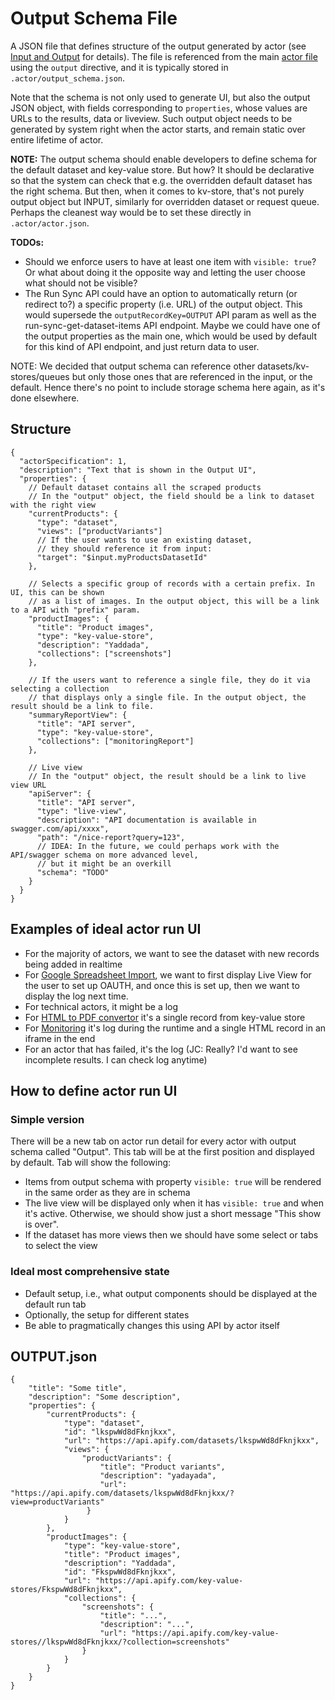 # Output Schema File

A JSON file that defines structure of the output generated by
actor (see [Input and Output](../README.md#input-and-output) for details).
The file is referenced from the main [actor file](ACTOR.md) using the `output` directive,
and it is typically stored in `.actor/output_schema.json`.

Note that the schema is not only used to generate UI, but also the output JSON object,
with fields corresponding to `properties`, whose values are URLs to the results, data or liveview.
Such output object needs to be generated by system right when the actor starts,
and remain static over entire lifetime of actor.

**NOTE:** The output schema should enable developers to define schema for the
default dataset and key-value store. But how? It should be declarative
so that the system can check that e.g. the overridden default dataset
has the right schema. But then, when it comes to kv-store, that's not purely
output object but INPUT, similarly for overridden dataset or request queue.
Perhaps the cleanest way would be to set these directly in `.actor/actor.json`.

**TODOs:**
- Should we enforce users to have at least one item with `visible: true`?  
  Or what about doing it the opposite
  way and letting the user choose what should not be visible?
- The Run Sync API could have an option to automatically return (or redirect to?)
  a specific property (i.e. URL) of the output object.
  This would supersede the `outputRecordKey=OUTPUT` API param as well as
  the run-sync-get-dataset-items API endpoint.
  Maybe we could have one of the output properties as the main one,
  which would be used by default for this kind of API endpoint, and just return
  data to user.

NOTE: We decided that output schema can reference other datasets/kv-stores/queues
but only those ones that are referenced in the input, or the default. Hence
there's no point to include storage schema here again, as it's done elsewhere.

## Structure

```jsonc
{
  "actorSpecification": 1,
  "description": "Text that is shown in the Output UI",
  "properties": {
    // Default dataset contains all the scraped products
    // In the "output" object, the field should be a link to dataset with the right view
    "currentProducts": {
      "type": "dataset",
      "views": ["productVariants"]
      // If the user wants to use an existing dataset,
      // they should reference it from input:
      "target": "$input.myProductsDatasetId"
    },

    // Selects a specific group of records with a certain prefix. In UI, this can be shown
    // as a list of images. In the output object, this will be a link to a API with "prefix" param.
    "productImages": {
      "title": "Product images",
      "type": "key-value-store",
      "description": "Yaddada",
      "collections": ["screenshots"]
    },
    
    // If the users want to reference a single file, they do it via selecting a collection
    // that displays only a single file. In the output object, the result should be a link to file.
    "summaryReportView": {
      "title": "API server",
      "type": "key-value-store",
      "collections": ["monitoringReport"]
    },

    // Live view
    // In the "output" object, the result should be a link to live view URL
    "apiServer": {
      "title": "API server",
      "type": "live-view",
      "description": "API documentation is available in swagger.com/api/xxxx",
      "path": "/nice-report?query=123",
      // IDEA: In the future, we could perhaps work with the API/swagger schema on more advanced level,
      // but it might be an overkill
      "schema": "TODO"
    }
  }
}
```

## Examples of ideal actor run UI

- For the majority of actors, we want to see the dataset with new records being added in realtime
- For [Google Spreadsheet Import](https://apify.com/lukaskrivka/google-sheets),
  we want to first display Live View for the user to set up OAUTH, and once 
   this is set up, then we want to display the log next time.
- For technical actors, it might be a log
- For [HTML to PDF convertor](https://apify.com/jancurn/url-to-pdf) it's a single record from key-value store
- For [Monitoring](https://apify.com/apify/monitoring-runner) it's log during the runtime and a single HTML record in an iframe in the end
- For an actor that has failed, it's the log
  (JC: Really? I'd want to see incomplete results. I can check log anytime)

## How to define actor run UI

### Simple version

There will be a new tab on actor run detail for every actor with output schema called "Output".
This tab will be at the first position and displayed by default. Tab will show the following:
- Items from output schema with property `visible: true` will be rendered in the same order
  as they are in schema
- The live view will be displayed only when it has `visible: true` and when it's active.
  Otherwise, we should show just a short message "This show is over".
- If the dataset has more views then we should have some select or tabs to select the view

### Ideal most comprehensive state

- Default setup, i.e., what output components should be displayed at the default run tab
- Optionally, the setup for different states
- Be able to pragmatically changes this using API by actor itself


## OUTPUT.json

```jsonc
{
    "title": "Some title",
    "description": "Some description",
    "properties": {
        "currentProducts": {
            "type": "dataset",
            "id": "lkspwWd8dFknjkxx",
            "url": "https://api.apify.com/datasets/lkspwWd8dFknjkxx",
            "views": {
                "productVariants": {
                    "title": "Product variants",
                    "description": "yadayada",
                    "url": "https://api.apify.com/datasets/lkspwWd8dFknjkxx/?view=productVariants"
                 }
            }
        },
        "productImages": {
            "type": "key-value-store",
            "title": "Product images",
            "description": "Yaddada",
            "id": "FkspwWd8dFknjkxx",
            "url": "https://api.apify.com/key-value-stores/FkspwWd8dFknjkxx",
            "collections": {
                "screenshots": {
                    "title": "...",
                    "description": "...",
                    "url": "https://api.apify.com/key-value-stores//lkspwWd8dFknjkxx/?collection=screenshots"
                }
            }
        }
    }
}
```
